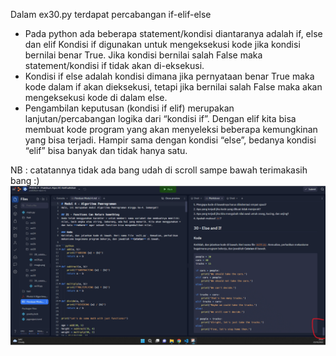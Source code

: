 Dalam ex30.py terdapat percabangan if-elif-else

- Pada python ada beberapa statement/kondisi diantaranya adalah if, else dan elif Kondisi if digunakan untuk mengeksekusi kode jika kondisi bernilai benar True. Jika kondisi bernilai salah False maka statement/kondisi if tidak akan di-eksekusi.
- Kondisi if else adalah kondisi dimana jika pernyataan benar True maka kode dalam if akan dieksekusi, tetapi jika bernilai salah False maka akan mengeksekusi kode di dalam else.
- Pengambilan keputusan (kondisi if elif) merupakan lanjutan/percabangan logika dari “kondisi if”. Dengan elif kita bisa membuat kode program yang akan menyeleksi beberapa kemungkinan yang bisa terjadi. Hampir sama dengan kondisi “else”, bedanya kondisi “elif” bisa banyak dan tidak hanya satu.



NB : catatannya tidak ada bang udah di scroll sampe bawah 
terimakasih bang :)  ![image](image.png)